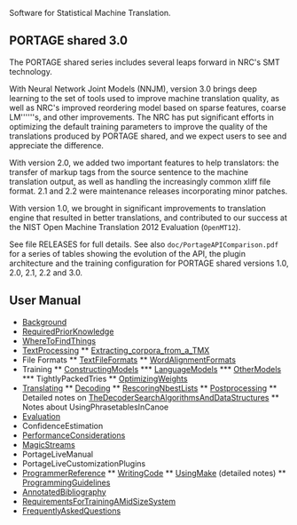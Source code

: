 Software for Statistical Machine Translation.

## PORTAGE shared 3.0

The PORTAGE shared series includes several leaps forward in NRC's SMT technology.

With Neural Network Joint Models (NNJM), version 3.0 brings deep learning to the set of tools used to improve machine translation quality, as well as NRC's improved reordering model based on sparse features, coarse LM''''''s, and other improvements. The NRC has put significant efforts in optimizing the default training parameters to improve the quality of the translations produced by PORTAGE shared, and we expect users to see and appreciate the difference.

With version 2.0, we added two important features to help translators: the transfer of markup tags from the source sentence to the machine translation output, as well as handling the increasingly common xliff file format. 2.1 and 2.2 were maintenance releases incorporating minor patches.

With version 1.0, we brought in significant improvements to translation engine that resulted in better translations, and contributed to our success at the NIST Open Machine Translation 2012 Evaluation (`OpenMT12`).

See file RELEASES for full details. See also `doc/PortageAPIComparison.pdf` for a series of tables showing the evolution of the API, the plugin architecture and the training configuration for PORTAGE shared versions 1.0, 2.0, 2.1, 2.2 and 3.0.

## User Manual

* [Background](PORTAGE_sharedOverview.md)
* [RequiredPriorKnowledge](PORTAGE_sharedKnowledgePrerequisites.md)
* [WhereToFindThings](PORTAGE_sharedWhereToFindThings.md)
* [TextProcessing](PORTAGE_sharedTextProcessing.md)
** [Extracting_corpora_from_a_TMX](TMXProcessing.md)
* File Formats
** [TextFileFormats](PORTAGE_sharedFileFormats.md)
** [WordAlignmentFormats](PORTAGE_sharedWordAlignmentFormats.md)
* Training
** [ConstructingModels](PORTAGE_sharedTrainingModels.md)
*** [LanguageModels](PORTAGE_sharedTrainingLanguageModels.md)
*** [OtherModels](PORTAGE_sharedTrainingOtherModels.md)
*** TightlyPackedTries
** [OptimizingWeights](PORTAGE_sharedTrainingOptimizingWeights.md) 
* [Translating](PORTAGE_sharedTranslating.md)
** [Decoding](PORTAGE_sharedTranslatingDecoding.md)
** [RescoringNbestLists](PORTAGE_sharedTranslatingRescoringNbestLists.md)
** [Postprocessing](PORTAGE_sharedTranslatingPostprocessing.md)
** Detailed notes on [TheDecoderSearchAlgorithmsAndDataStructures](PORTAGE_sharedDecoderSearchAlgorithmsAndDataStructures.md)
** Notes about UsingPhrasetablesInCanoe
* [Evaluation](PORTAGE_sharedEvaluation.md)
* ConfidenceEstimation
* [PerformanceConsiderations](PORTAGE_sharedPerformanceConsiderations.md)
* [MagicStreams](PORTAGE_sharedMagicStreams.md)
* PortageLiveManual
* PortageLiveCustomizationPlugins
* [ProgrammerReference](PORTAGE_sharedProgrammerReference.md)
** [WritingCode](PORTAGE_sharedWritingCode.md)
** [UsingMake](PORTAGE_sharedMakeNotes.md) (detailed notes)
** [ProgrammingGuidelines](PORTAGE_sharedProgrammingGuidelines.md)
* [AnnotatedBibliography](PORTAGE_sharedAnnotatedBibliography.md)
* [RequirementsForTrainingAMidSizeSystem](TrainingEuroparl.md)
* [FrequentlyAskedQuestions](PORTAGE_sharedFAQ.md)

